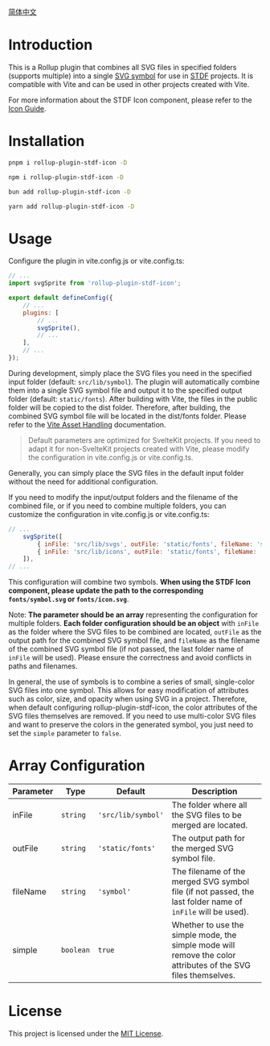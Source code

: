 [简体中文](https://github.com/any-tdf/stdf/blob/main/packages/rollup-plugin-stdf-icon/README_CN.md)

# Introduction

This is a Rollup plugin that combines all SVG files in specified folders (supports multiple) into a single [SVG symbol](https://developer.mozilla.org/en-US/docs/Web/SVG/Element/symbol) for use in [STDF](https://stdf.design) projects. It is compatible with Vite and can be used in other projects created with Vite.

For more information about the STDF Icon component, please refer to the [Icon Guide](https://stdf.design/components?nav=icon&tab=2).

# Installation

<!-- :::code-groups -->
<!-- pnpm -->
```sh
pnpm i rollup-plugin-stdf-icon -D
```
<!-- :: -->
<!-- npm -->
```sh
npm i rollup-plugin-stdf-icon -D
```
<!-- :: -->
<!-- bun -->
```sh
bun add rollup-plugin-stdf-icon -D
```
<!-- :: -->
<!-- yarn -->
```sh
yarn add rollup-plugin-stdf-icon -D
```
<!-- ::: -->

# Usage

Configure the plugin in vite.config.js or vite.config.ts:

```js
// ...
import svgSprite from 'rollup-plugin-stdf-icon';

export default defineConfig({
	// ...
	plugins: [
		// ...
		svgSprite(),
		// ...
	],
	// ...
});
```

During development, simply place the SVG files you need in the specified input folder (default: `src/lib/symbol`). The plugin will automatically combine them into a single SVG symbol file and output it to the specified output folder (default: `static/fonts`). After building with Vite, the files in the public folder will be copied to the dist folder. Therefore, after building, the combined SVG symbol file will be located in the dist/fonts folder. Please refer to the [Vite Asset Handling](https://vitejs.dev/guide/assets.html#the-public-directory) documentation.

> Default parameters are optimized for SvelteKit projects. If you need to adapt it for non-SvelteKit projects created with Vite, please modify the configuration in vite.config.js or vite.config.ts.

Generally, you can simply place the SVG files in the default input folder without the need for additional configuration.

If you need to modify the input/output folders and the filename of the combined file, or if you need to combine multiple folders, you can customize the configuration in vite.config.js or vite.config.ts:

```javascript
// ...
    svgSprite([
        { inFile: 'src/lib/svgs', outFile: 'static/fonts', fileName: 'symbol' },
        { inFile: 'src/lib/icons', outFile: 'static/fonts', fileName: 'icon' },
    ]),
// ...
```

This configuration will combine two symbols. **When using the STDF Icon component, please update the path to the corresponding `fonts/symbol.svg` or `fonts/icon.svg`**.

Note: **The parameter should be an array** representing the configuration for multiple folders. **Each folder configuration should be an object** with `inFile` as the folder where the SVG files to be combined are located, `outFile` as the output path for the combined SVG symbol file, and `fileName` as the filename of the combined SVG symbol file (if not passed, the last folder name of `inFile` will be used). Please ensure the correctness and avoid conflicts in paths and filenames.

In general, the use of symbols is to combine a series of small, single-color SVG files into one symbol. This allows for easy modification of attributes such as color, size, and opacity when using SVG in a project. Therefore, when default configuring rollup-plugin-stdf-icon, the color attributes of the SVG files themselves are removed. If you need to use multi-color SVG files and want to preserve the colors in the generated symbol, you just need to set the `simple` parameter to `false`.

# Array Configuration

| Parameter | Type   | Default          | Description                                                                                                   |
| --------- | ------ | ---------------- | ------------------------------------------------------------------------------------------------------------- |
| inFile    | `string` | `'src/lib/symbol'` | The folder where all the SVG files to be merged are located.                                                  |
| outFile   | `string` | `'static/fonts'`   | The output path for the merged SVG symbol file.                                                               |
| fileName  | `string` | `'symbol'`               | The filename of the merged SVG symbol file (if not passed, the last folder name of `inFile` will be used).    |
| simple    | `boolean` | `true`             | Whether to use the simple mode, the simple mode will remove the color attributes of the SVG files themselves. |

# License

This project is licensed under the [MIT License](https://github.com/any-tdf/stdf/blob/main/LICENSE).
